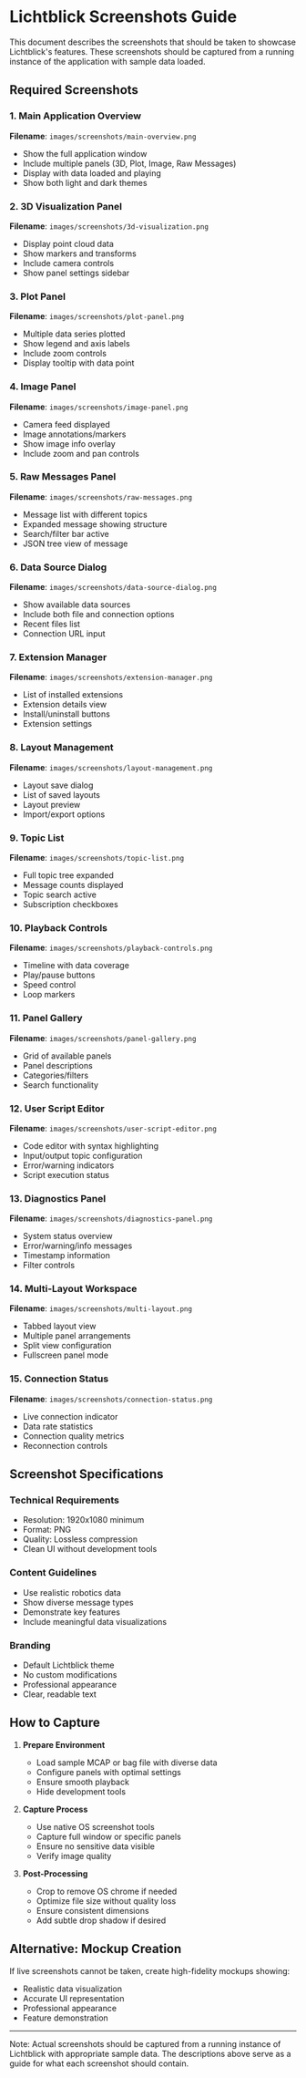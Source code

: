 # Lichtblick Screenshots Guide

This document describes the screenshots that should be taken to showcase Lichtblick's features. These screenshots should be captured from a running instance of the application with sample data loaded.

## Required Screenshots

### 1. Main Application Overview
**Filename**: `images/screenshots/main-overview.png`
- Show the full application window
- Include multiple panels (3D, Plot, Image, Raw Messages)
- Display with data loaded and playing
- Show both light and dark themes

### 2. 3D Visualization Panel
**Filename**: `images/screenshots/3d-visualization.png`
- Display point cloud data
- Show markers and transforms
- Include camera controls
- Show panel settings sidebar

### 3. Plot Panel
**Filename**: `images/screenshots/plot-panel.png`
- Multiple data series plotted
- Show legend and axis labels
- Include zoom controls
- Display tooltip with data point

### 4. Image Panel
**Filename**: `images/screenshots/image-panel.png`
- Camera feed displayed
- Image annotations/markers
- Show image info overlay
- Include zoom and pan controls

### 5. Raw Messages Panel
**Filename**: `images/screenshots/raw-messages.png`
- Message list with different topics
- Expanded message showing structure
- Search/filter bar active
- JSON tree view of message

### 6. Data Source Dialog
**Filename**: `images/screenshots/data-source-dialog.png`
- Show available data sources
- Include both file and connection options
- Recent files list
- Connection URL input

### 7. Extension Manager
**Filename**: `images/screenshots/extension-manager.png`
- List of installed extensions
- Extension details view
- Install/uninstall buttons
- Extension settings

### 8. Layout Management
**Filename**: `images/screenshots/layout-management.png`
- Layout save dialog
- List of saved layouts
- Layout preview
- Import/export options

### 9. Topic List
**Filename**: `images/screenshots/topic-list.png`
- Full topic tree expanded
- Message counts displayed
- Topic search active
- Subscription checkboxes

### 10. Playback Controls
**Filename**: `images/screenshots/playback-controls.png`
- Timeline with data coverage
- Play/pause buttons
- Speed control
- Loop markers

### 11. Panel Gallery
**Filename**: `images/screenshots/panel-gallery.png`
- Grid of available panels
- Panel descriptions
- Categories/filters
- Search functionality

### 12. User Script Editor
**Filename**: `images/screenshots/user-script-editor.png`
- Code editor with syntax highlighting
- Input/output topic configuration
- Error/warning indicators
- Script execution status

### 13. Diagnostics Panel
**Filename**: `images/screenshots/diagnostics-panel.png`
- System status overview
- Error/warning/info messages
- Timestamp information
- Filter controls

### 14. Multi-Layout Workspace
**Filename**: `images/screenshots/multi-layout.png`
- Tabbed layout view
- Multiple panel arrangements
- Split view configuration
- Fullscreen panel mode

### 15. Connection Status
**Filename**: `images/screenshots/connection-status.png`
- Live connection indicator
- Data rate statistics
- Connection quality metrics
- Reconnection controls

## Screenshot Specifications

### Technical Requirements
- Resolution: 1920x1080 minimum
- Format: PNG
- Quality: Lossless compression
- Clean UI without development tools

### Content Guidelines
- Use realistic robotics data
- Show diverse message types
- Demonstrate key features
- Include meaningful data visualizations

### Branding
- Default Lichtblick theme
- No custom modifications
- Professional appearance
- Clear, readable text

## How to Capture

1. **Prepare Environment**
   - Load sample MCAP or bag file with diverse data
   - Configure panels with optimal settings
   - Ensure smooth playback
   - Hide development tools

2. **Capture Process**
   - Use native OS screenshot tools
   - Capture full window or specific panels
   - Ensure no sensitive data visible
   - Verify image quality

3. **Post-Processing**
   - Crop to remove OS chrome if needed
   - Optimize file size without quality loss
   - Ensure consistent dimensions
   - Add subtle drop shadow if desired

## Alternative: Mockup Creation

If live screenshots cannot be taken, create high-fidelity mockups showing:
- Realistic data visualization
- Accurate UI representation
- Professional appearance
- Feature demonstration

---

Note: Actual screenshots should be captured from a running instance of Lichtblick with appropriate sample data. The descriptions above serve as a guide for what each screenshot should contain.